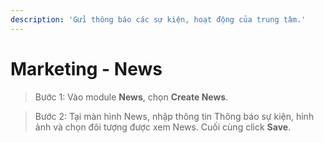 ```yaml
---
description: 'Gửi thông báo các sự kiện, hoạt động của trung tâm.'
---
```


# Marketing - News

> Bước 1: Vào module **News**, chọn **Create News**.

> Bước 2: Tại màn hình News, nhập thông tin Thông báo sự kiện, hình ảnh và chọn đôi tượng được xem News. Cuối cùng click **Save**.


